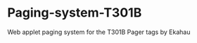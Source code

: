 Paging-system-T301B
===================

Web applet paging system for the T301B Pager tags by Ekahau